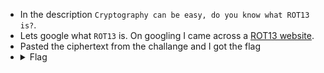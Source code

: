 - In the description `Cryptography can be easy, do you know what ROT13 is?`.
- Lets google what `ROT13` is. On googling I came across a [ROT13 website](https://cryptii.com/pipes/rot13-decoder).
- Pasted the ciphertext from the challange and I got the flag
- <details> 
  <summary>Flag</summary>
   picoCTF{next_time_I'll_try_2_rounds_of_rot13_aFxtzQWR}
  </details>
